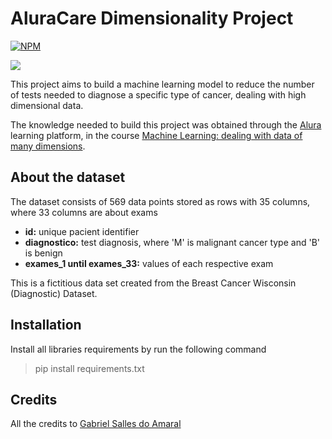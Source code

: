 # AluraCare Dimensionality Project
[![NPM](https://img.shields.io/npm/l/react)](https://github.com/devsuperior/sds1-wmazoni/blob/master/LICENSE) 

<img src="https://jnj-content-lab.brightspotcdn.com/dims4/default/9041f27/2147483647/strip/true/crop/1440x666+0+0/resize/1440x666!/quality/90/?url=http%3A%2F%2Fjnj-brightspot.s3.amazonaws.com%2Fee%2F43%2F0932c19b402c901b8d5bc797c1b4%2Fhow-data-science-is-ushering-in-a-new-era-of-modern-medicine-lede-0322.jpg" />

This project aims to build a machine learning model to reduce the number of tests needed to diagnose a specific type of cancer, dealing with high dimensional data.

The knowledge needed to build this project was obtained through the [Alura](https://www.alura.com.br/) learning platform, in the course [Machine Learning: dealing with data of many dimensions](https://cursos.alura.com.br/course/reducao-dimensionalidade).

## About the dataset
The dataset consists of 569 data points stored as rows with 35 columns, where 33 columns are about exams

* **id:** unique pacient identifier
* **diagnostico:** test diagnosis, where 'M' is malignant cancer type and 'B' is benign
* **exames_1 until exames_33:** values of each respective exam

This is a fictitious data set created from the Breast Cancer Wisconsin (Diagnostic) Dataset.

## Installation
Install all libraries requirements by run the following command

> pip install requirements.txt

## Credits

All the credits to [Gabriel Salles do Amaral](https://www.linkedin.com/in/gabriel-salles788/)

